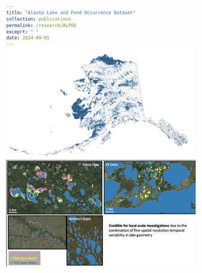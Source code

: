 ```yaml
---
title: "Alaska Lake and Pond Occurrence Dataset"
collection: publications
permalink: /research/ALPOD
exceprt: " "
date: 2024-09-05
---
```

<p float="left">
  <img src='/images/Lake Dataset visuals.jpg'>
  <img src='/images/Lake Dataset visuals2.jpg'>
</p>
